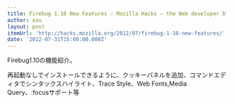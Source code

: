 ```yaml
---
title: Firebug 1.10 New Features ✩ Mozilla Hacks – the Web developer blog
author: azu
layout: post
itemUrl: 'http://hacks.mozilla.org/2012/07/firebug-1-10-new-features/'
date: '2012-07-31T15:00:00.000Z'
---
```

Firebug1.10の機能紹介。

再起動なしでインストールできるように、クッキーパネルを追加、コマンドエディタでシンタックスハイライト、Trace Style、Web Fonts,Media Query、:focusサポート等
